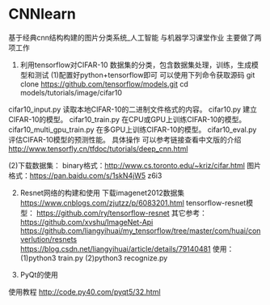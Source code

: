 # CNNlearn
基于经典cnn结构构建的图片分类系统_人工智能 与机器学习课堂作业
主要做了两项工作
1. 利用tensorflow对CIFAR-10 数据集的分类，包含数据集处理，训练，生成模型和测试
(1)配置好python+tensorflow即可
  可以使用下列命令获取源码
git clone https://github.com/tensorflow/models.git
cd models/tutorials/image/cifar10

cifar10_input.py	读取本地CIFAR-10的二进制文件格式的内容。
cifar10.py	        建立CIFAR-10的模型。
cifar10_train.py	在CPU或GPU上训练CIFAR-10的模型。
cifar10_multi_gpu_train.py	在多GPU上训练CIFAR-10的模型。
cifar10_eval.py	    评估CIFAR-10模型的预测性能。
具体操作 可以参考链接查看中文版的介绍  http://www.tensorfly.cn/tfdoc/tutorials/deep_cnn.html

(2)下载数据集：
 binary格式：http://www.cs.toronto.edu/~kriz/cifar.html
 图片格式：https://pan.baidu.com/s/1skN4jW5   z6i3
 
2. Resnet网络的构建和使用
下载imagenet2012数据集 https://www.cnblogs.com/zjutzz/p/6083201.html
tensorflow-resnet模型： https://github.com/ry/tensorflow-resnet
其它参考：https://github.com/xvshu/ImageNet-Api  
https://github.com/liangyihuai/my_tensorflow/tree/master/com/huai/converlution/resnets
https://blog.csdn.net/liangyihuai/article/details/79140481
使用：  
(1)python3  train.py
(2)python3  recognize.py

3. PyQt的使用

  使用教程 http://code.py40.com/pyqt5/32.html





